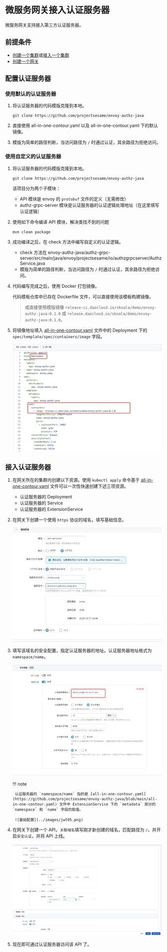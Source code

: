 # 微服务网关接入认证服务器

微服务网关支持接入第三方认证服务器。

## 前提条件

- [创建一个集群](../../kpanda/user-guide/clusters/create-cluster.md)或[接入一个集群](../../kpanda/user-guide/clusters/integrate-cluster.md)
- [创建一个网关](../ms-gateway/gateway/create-gateway.md)

## 配置认证服务器
### 使用默认的认证服务器
1. 将认证服务器的代码模版克隆到本地。

    ```
    git clone https://github.com/projectsesame/envoy-authz-java
    ```
2. 直接使用 all-in-one-contour.yaml 以及 all-in-one-contour.yaml 下的默认镜像。
3. 模版为简单的路径判断，当访问路径为 `/` 时通过认证，其余路径为拒绝访问。
### 使用自定义的认证服务器

1. 将认证服务器的代码模版克隆到本地。

    ```
    git clone https://github.com/projectsesame/envoy-authz-java
    ```
    
    该项目分为两个子模块：

    - API 模块是 envoy 的 `protobuf` 文件的定义（无需修改）
    - authz-grpc-server 模块是认证服务器的认证逻辑处理地址（在这里填写认证逻辑）

2. 使用如下命令编译 API 模块，解决类找不到的问题

    ```
    mvn clean package
    ```

3. 成功编译之后，在 check 方法中编写自定义的认证逻辑。

    - check 方法在 envoy-authz-java/authz-grpc-server/src/main/java/envoy/projectsesame/io/authzgrpcserver/AuthzService.java  
    - 模版为简单的路径判断，当访问路径为 `/` 时通过认证，其余路径为拒绝访问。

4. 代码编写完成之后，使用 Docker 打包镜像。

    代码模板仓库中已存在 Dockerfile 文件，可以直接使用该模板构建镜像。

    > 或直接使用模版镜像 `release-ci.daocloud.io/skoala/demo/envoy-authz-java:0.1.0` 或 `release.daocloud.io/skoala/demo/envoy-authz-java:0.1.0`。

5. 将镜像地址填入 [all-in-one-contour.yaml](https://github.com/projectsesame/envoy-authz-java/blob/main/all-in-one-contour.yaml) 文件中的 Deployment 下的 `spec/template/spec/containers/image` 字段。

    ![填写镜像](../images/jwt04.png)

## 接入认证服务器

1. 在网关所在的集群内创建以下资源。使用 `kubectl apply` 命令基于 [all-in-one-contour.yaml](https://github.com/projectsesame/envoy-authz-java/blob/main/all-in-one-contour.yaml) 文件可以一次性快速创建下述三项资源。

    - 认证服务器的 Deployment
    - 认证服务器的 Service
    - 认证服务器的 ExtensionService

2. 在网关下创建一个使用 `https` 协议的域名，填写基础信息。

    ![基础配置](../images/jwt01.png)

3. 填写该域名的安全配置，指定认证服务器的地址。认证服务器地址格式为 `namespace/name`。

    ![基础配置](../images/jwt02.png)

    !!! note

        认证服务器的 `namespace/name` 指的是 [all-in-one-contour.yaml](https://github.com/projectsesame/envoy-authz-java/blob/main/all-in-one-contour.yaml) 文件中 ExtensionService 下的 `metadata` 部分的 `namespace` 和 `name` 字段的取值。

        ![基础配置](../images/jwt05.png)

4. 在网关下创建一个 API，`关联域名`填写刚才新创建的域名，匹配路径为 `/`，并开启`安全认证`，并将 API 上线。

    ![基础配置](../images/jwt03.png)

5. 现在即可通过认证服务器访问该 API 了。
